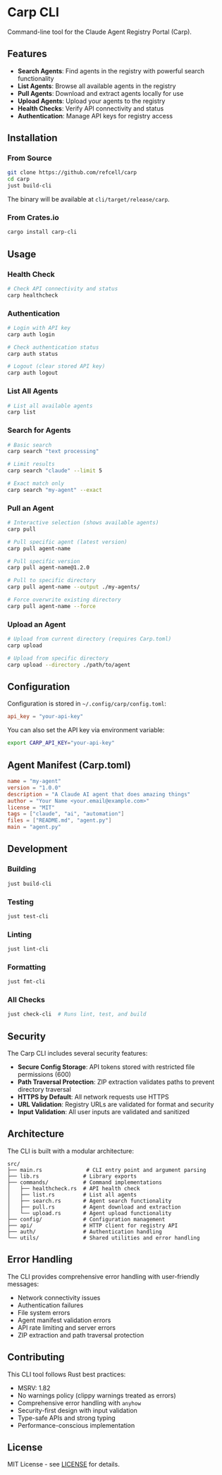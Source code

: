 # Carp CLI

Command-line tool for the Claude Agent Registry Portal (Carp).

## Features

- **Search Agents**: Find agents in the registry with powerful search functionality
- **List Agents**: Browse all available agents in the registry
- **Pull Agents**: Download and extract agents locally for use
- **Upload Agents**: Upload your agents to the registry
- **Health Checks**: Verify API connectivity and status
- **Authentication**: Manage API keys for registry access

## Installation

### From Source

```bash
git clone https://github.com/refcell/carp
cd carp
just build-cli
```

The binary will be available at `cli/target/release/carp`.

### From Crates.io

```bash
cargo install carp-cli
```

## Usage

### Health Check

```bash
# Check API connectivity and status
carp healthcheck
```

### Authentication

```bash
# Login with API key
carp auth login

# Check authentication status
carp auth status

# Logout (clear stored API key)
carp auth logout
```

### List All Agents

```bash
# List all available agents
carp list
```

### Search for Agents

```bash
# Basic search
carp search "text processing"

# Limit results
carp search "claude" --limit 5

# Exact match only
carp search "my-agent" --exact
```

### Pull an Agent

```bash
# Interactive selection (shows available agents)
carp pull

# Pull specific agent (latest version)
carp pull agent-name

# Pull specific version
carp pull agent-name@1.2.0

# Pull to specific directory
carp pull agent-name --output ./my-agents/

# Force overwrite existing directory
carp pull agent-name --force
```

### Upload an Agent

```bash
# Upload from current directory (requires Carp.toml)
carp upload

# Upload from specific directory
carp upload --directory ./path/to/agent
```

## Configuration

Configuration is stored in `~/.config/carp/config.toml`:

```toml
api_key = "your-api-key"
```

You can also set the API key via environment variable:
```bash
export CARP_API_KEY="your-api-key"
```

## Agent Manifest (Carp.toml)

```toml
name = "my-agent"
version = "1.0.0"
description = "A Claude AI agent that does amazing things"
author = "Your Name <your.email@example.com>"
license = "MIT"
tags = ["claude", "ai", "automation"]
files = ["README.md", "agent.py"]
main = "agent.py"
```

## Development

### Building

```bash
just build-cli
```

### Testing

```bash
just test-cli
```

### Linting

```bash
just lint-cli
```

### Formatting

```bash
just fmt-cli
```

### All Checks

```bash
just check-cli  # Runs lint, test, and build
```

## Security

The Carp CLI includes several security features:

- **Secure Config Storage**: API tokens stored with restricted file permissions (600)
- **Path Traversal Protection**: ZIP extraction validates paths to prevent directory traversal
- **HTTPS by Default**: All network requests use HTTPS
- **URL Validation**: Registry URLs are validated for format and security
- **Input Validation**: All user inputs are validated and sanitized

## Architecture

The CLI is built with a modular architecture:

```
src/
├── main.rs              # CLI entry point and argument parsing
├── lib.rs              # Library exports
├── commands/           # Command implementations
│   ├── healthcheck.rs  # API health check
│   ├── list.rs         # List all agents
│   ├── search.rs       # Agent search functionality
│   ├── pull.rs         # Agent download and extraction
│   └── upload.rs       # Agent upload functionality
├── config/             # Configuration management
├── api/                # HTTP client for registry API
├── auth/               # Authentication handling
└── utils/              # Shared utilities and error handling
```

## Error Handling

The CLI provides comprehensive error handling with user-friendly messages:

- Network connectivity issues
- Authentication failures
- File system errors
- Agent manifest validation errors
- API rate limiting and server errors
- ZIP extraction and path traversal protection

## Contributing

This CLI tool follows Rust best practices:

- MSRV: 1.82
- No warnings policy (clippy warnings treated as errors)
- Comprehensive error handling with `anyhow`
- Security-first design with input validation
- Type-safe APIs and strong typing
- Performance-conscious implementation

## License

MIT License - see [LICENSE](../LICENSE) for details.
